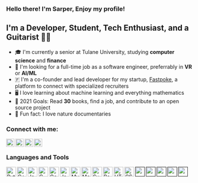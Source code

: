 ### Hello there! I'm Sarper, Enjoy my profile!

## I'm a Developer, Student, Tech Enthusiast, and a Guitarist 🎸🎸 
- 🎓 I'm currently a senior at Tulane University, studying **computer science** and **finance**
- 💼 I'm looking for a full-time job as a software engineer, preferrably in **VR** or **AI/ML**
- 🇫 I'm a co-founder and lead developer for my startup, [Fastpoke](https://fastpoke.com "We're not launched yet!"), a platform to connect with specialized recruiters
- 🖥️ I love learning about machine learning and everything mathematics
- 🎯 2021 Goals: Read **30** books, find a job, and contribute to an open source project
- 🦁 Fun fact: I love nature documentaries

### Connect with me:

[<img align="left" alt="Sarper Tutuncuoglu | LinkedIn" width="22px" src="https://cdn.jsdelivr.net/npm/simple-icons@v3/icons/linkedin.svg" />](https://www.linkedin.com/in/sarpertutuncuoglu/)
[<img align="left" alt="Sarper Tutuncuoglu | Instagram" width="22px" src="https://cdn.jsdelivr.net/npm/simple-icons@v3/icons/instagram.svg" />](https://www.instagram.com/sarpertutuncuoglu/)
[<img align="left" alt="Sarper Tutuncuoglu | Facebook" width="22px" src="https://cdn.jsdelivr.net/npm/simple-icons@v3/icons/facebook.svg" />](https://www.facebook.com/sarper.tutuncuoglu/)
[<img align="left" alt="Sarper Tutuncuoglu | Goodreads" width="22px" src="https://cdn.jsdelivr.net/npm/simple-icons@v3/icons/goodreads.svg" />](https://www.goodreads.com/user/show/58409772-sarper)

</br>

### Languages and Tools
<div>
<a href="https://www.python.org/" target="_blank"><img align="left" alt="Python" width="26px" src="https://avatars0.githubusercontent.com/u/1525981?s=200&v=4" /></a>
<a href="https://www.cplusplus.com/" target="_blank"><img align="left" alt="C++" width="26px" src="https://img.icons8.com/color/48/000000/c-plus-plus-logo.png" /></a>
<a href="https://www.javascript.com/" target="_blank"><img align="left" alt="JavaScript" width="26px" src="https://img.icons8.com/color/48/000000/javascript.png" /></a>
<a href="https://en.wikipedia.org/wiki/C_(programming_language)" target="_blank"><img align="left" alt="C" width="26px" src="https://img.icons8.com/color/48/000000/c-programming.png" /></a>
<a href="https://golang.org/" target="_blank"><img align="left" alt="Go" width="26px" src="https://img.icons8.com/color/48/000000/golang.png" /></a>
<a href="https://www.java.com/en/" target="_blank"><img align="left" alt="Java" width="26px" src="https://img.icons8.com/color/48/000000/java-coffee-cup-logo.png" /></a>

<a href="https://www.mysql.com/" target="_blank"><img align="left" alt="MySQL" width="26px" src="https://www.mysql.com/common/logos/logo-mysql-170x115.png" /></a>
<a href="https://www.mongodb.com/" target="_blank"><img align="left" alt="MongoDB" width="26px" src="https://img.icons8.com/color/48/000000/mongodb.png" /></a>

<a href="https://svelte.dev/" target="_blank"><img align="left" alt="Svelte" width="26px" src="https://img.icons8.com/doodle/48/000000/svetle.png" /></a>
<a href="https://reactjs.org/" target="_blank"><img align="left" alt="React" width="26px" src="https://img.icons8.com/color/48/000000/react-native.png" /></a>
<a href="https://en.wikipedia.org/wiki/HTML" target="_blank"><img align="left" alt="HTML" width="26px" src="https://www.flaticon.com/svg/static/icons/svg/732/732212.svg" /></a>
<a href="https://en.wikipedia.org/wiki/CSS" target="_blank"><img align="left" alt="CSS" width="26px" src="https://www.flaticon.com/svg/static/icons/svg/732/732190.svg" /></a>

[<img align="left" alt="" width="26px" src="" />]()
[<img align="left" alt="" width="26px" src="" />]()
[<img align="left" alt="" width="26px" src="" />]()
[<img align="left" alt="" width="26px" src="" />]()
[<img align="left" alt="" width="26px" src="" />]()

